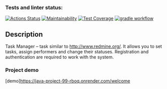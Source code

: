 ### Tests and linter status:
[![Actions Status](https://github.com/Sabshor/java-project-99/actions/workflows/hexlet-check.yml/badge.svg)](https://github.com/Sabshor/java-project-99/actions)
[![Maintainability](https://api.codeclimate.com/v1/badges/611431dfff6cd6fcf8bc/maintainability)](https://codeclimate.com/github/Sabshor/java-project-99/maintainability)
[![Test Coverage](https://api.codeclimate.com/v1/badges/611431dfff6cd6fcf8bc/test_coverage)](https://codeclimate.com/github/Sabshor/java-project-99/test_coverage)
[![gradle workflow](https://github.com/Sabshor/java-project-99/actions/workflows/gradle.yml/badge.svg)](https://github.com/Sabshor/java-project-99/actions/workflows/gradle.yml)

## Description
Task Manager – task similar to http://www.redmine.org/. It allows you to set tasks, assign performers and change their statuses. Registration and authentication are required to work with the system.

### Project demo
[demo]https://java-project-99-rboq.onrender.com/welcome

